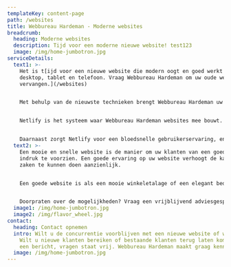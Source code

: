 ```yaml
---
templateKey: content-page
path: /websites
title: Webbureau Hardeman - Moderne websites
breadcrumb:
  heading: Moderne websites
  description: Tijd voor een moderne nieuwe website! test123
  image: /img/home-jumbotron.jpg
serviceDetails:
  text1: >-
    Het is t[ijd voor een nieuwe website die modern oogt en goed werkt op
    desktop, tablet en telefoon. Vraag Webbureau Hardeman om uw oude website te
    vervangen.](/websites)


    Met behulp van de nieuwste technieken brengt Webbureau Hardeman uw website bij de tijd. 


    Netlify is het systeem waar Webbureau Hardeman websites mee bouwt. Met behulp van Netlify wordt het maken en publiceren van pagina's op een eenvoudig en snel proces omdat u de volledig controle heeft over uw eigen website. 


    Daarnaast zorgt Netlify voor een bloedsnelle gebruikerservaring, en dat wereldwijd. Dit is mogelijk doordat uw website bij iedere wijziging die u aanbrengt wereldwijd gepubliceerd wordt. Ook voor uw internationale klanten een goede ervaring op uw website!
  text2: >-
    Een mooie en snelle website is de manier om uw klanten van een goede eerste
    indruk te voorzien. Een goede ervaring op uw website verhoogt de kans om
    zaken te kunnen doen aanzienlijk. 


    Een goede website is als een mooie winkeletalage of een elegant bedrijfspand: het zet de toon en geeft uw klant gelijk een eerste indruk van uw bedrijf. Die eerste indruk is vaak leidend in de beslissing van klanten om tot een keuze te komen.


    Doorpraten over de mogelijkheden? Vraag een vrijblijvend adviesgesprek aan!
  image1: /img/home-jumbotron.jpg
  image2: /img/flavor_wheel.jpg
contact:
  heading: Contact opnemen
  intro: Wilt u de concurrentie voorblijven met een nieuwe website of webshop?
    Wilt u nieuwe klanten bereiken of bestaande klanten terug laten komen? Stuur
    een bericht, vragen staat vrij. Webbureau Hardeman maakt graag kennis!
  image: /img/home-jumbotron.jpg
---
```

